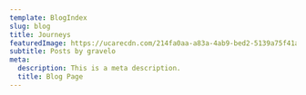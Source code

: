 ```yaml
---
template: BlogIndex
slug: blog
title: Journeys
featuredImage: https://ucarecdn.com/214fa0aa-a83a-4ab9-bed2-5139a75f41a3/
subtitle: Posts by gravelo
meta:
  description: This is a meta description.
  title: Blog Page
---
```

